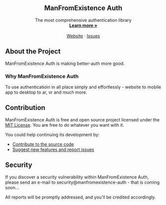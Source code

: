 <p align="center">
  <h2 align="center">
    ManFromExistence Auth
  </h2>

  <p align="center">
    The most comprehensive authentication library
    <br />
    <a href="https://x.com/manfrexistence"><strong>Learn more »</strong></a>
    <br />
    <br />
    <a href="https://manfromexistence.vercel.app/">Website</a>
    ·
    <a href="https://github.com/manfromexistence-better/auth/issues">Issues</a>
  </p>
</p>

## About the Project

ManFromExistence Auth is making better-auth more good.

### Why ManFromExistence Auth

To use authenticatioin in all place simply and effortlessly - website to mobile app to desktop to ar, vr and much more.

## Contribution

ManFromExistence Auth is free and open source project licensed under the [MIT License](./LICENSE.md). You are free to do whatever you want with it.

You could help continuing its development by:

- [Contribute to the source code](./CONTRIBUTING.md)
- [Suggest new features and report issues](https://github.com/manfromexistence-better/auth/issues)

## Security
If you discover a security vulnerability within ManFromExistence Auth, please send an e-mail to security@manfromexistence-auth - that is coming soon...

All reports will be promptly addressed, and you'll be credited accordingly.
